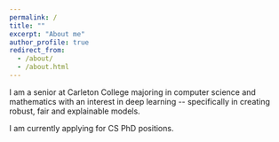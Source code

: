 ```yaml
---
permalink: /
title: ""
excerpt: "About me"
author_profile: true
redirect_from: 
  - /about/
  - /about.html
---
```


I am a senior at Carleton College majoring in computer science and mathematics with an interest in deep learning -- specifically in creating robust, fair and explainable models.

I am currently applying for CS PhD positions.

